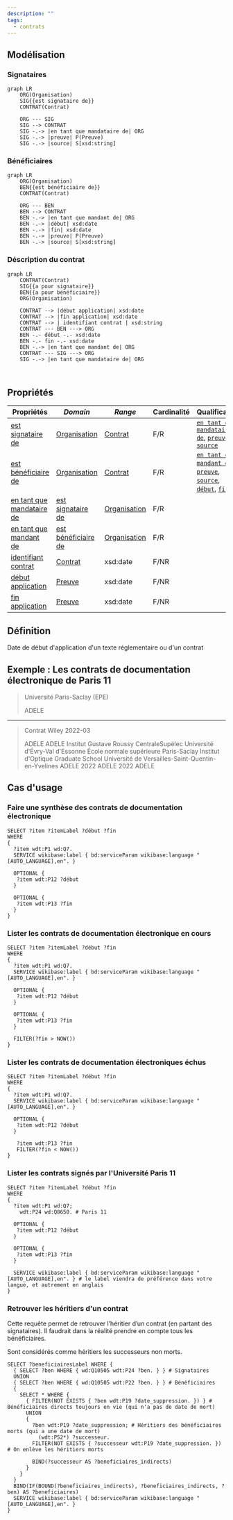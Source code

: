 ```yaml
---
description: ""
tags:
  - contrats
---
```


## Modélisation

### Signataires

```mermaid
graph LR
    ORG(Organisation)
    SIG{{est signataire de}}
    CONTRAT(Contrat)

    ORG --- SIG
    SIG --> CONTRAT
    SIG -.-> |en tant que mandataire de| ORG
    SIG -.-> |preuve| P(Preuve)
    SIG -.-> |source| S[xsd:string]
```

### Bénéficiaires

```mermaid
graph LR
    ORG(Organisation)
    BEN{{est bénéficiaire de}}
    CONTRAT(Contrat)
    
    ORG --- BEN
    BEN --> CONTRAT
    BEN -.-> |en tant que mandant de| ORG
    BEN -.-> |début| xsd:date
    BEN -.-> |fin| xsd:date
    BEN -.-> |preuve| P(Preuve)
    BEN -.-> |source| S[xsd:string]
```

### Déscription du contrat

```mermaid
graph LR
    CONTRAT(Contrat)
    SIG{{a pour signataire}}
    BEN{{a pour bénéficiaire}}
    ORG(Organisation)
  
    CONTRAT --> |début application| xsd:date
    CONTRAT --> |fin application| xsd:date
    CONTRAT --> | identifiant contrat | xsd:string
    CONTRAT --- BEN ---> ORG
    BEN -.- début -.- xsd:date
    BEN -.- fin -.- xsd:date
    BEN -.-> |en tant que mandant de| ORG
    CONTRAT --- SIG ---> ORG
    SIG -.-> |en tant que mandataire de| ORG

    
```

## Propriétés


| **Propriétés**                                                                            | ***Domain***                                                                                  | ***Range***                                                       | **Cardinalité** | **Qualificatifs**                                                                                                                                                                                                                                                         |
| ----------------------------------------------------------------------------------------- | --------------------------------------------------------------------------------------------- | ----------------------------------------------------------------- | --------------- | ------------------------------------------------------------------------------------------------------------------------------------------------------------------------------------------------------------------------------------------------------------------------- |
| [est signataire de](../Ontologie/Propriétés/est%20signataire%20de.md)                     | [Organisation](../Ontologie/Classes/Organisation/Organisation.md)                             | [Contrat](../Ontologie/Classes/Preuve/Contrat.md)                 | F/R             | [`en tant que mandataire de`](../Ontologie/Propriétés/en%20tant%20que%20mandataire%20de.md), [`preuve`](../Ontologie/Propriétés/preuve.md), [`source`](../Ontologie/Propriétés/source.md)                                                                                 |
| [est bénéficiaire de](../Ontologie/Popriétés/est%20bénéficiaire%20de.md)                  | [Organisation](../Ontologie/Classes/Organisation/Organisation.md)                             | [Contrat](../Ontologie/Classes/Preuve/Contrat.md)                 | F/R             | [`en tant que mandant de`](../Ontologie/Propriétés/en%20tant%20que%20mandant%20de.md), [`preuve`](../Ontologie/Propriétés/preuve.md), [`source`](../Ontologie/Propriétés/source.md), [`début`](../Ontologie/Propriétés/début.md), [`fin`](../Ontologie/Propriétés/fin.md) |
| [en tant que mandataire de](../Ontologie/Propriétés/en%20tant%20que%20mandataire%20de.md) | [est signataire de](../Ontologie/Propriétés/est%20signataire%20de.md)                         | [Organisation](../Ontologie/Classes/Organisation/Organisation.md) | F/R             |                                                                                                                                                                                                                                                                           |
| [en tant que mandant de](../Ontologie/Propriétés/en%20tant%20que%20mandant%20de.md)       | [est bénéficiaire de](../Ontologie/Propri%C3%A9t%C3%A9s/est%20b%C3%A9n%C3%A9ficiaire%20de.md) | [Organisation](../Ontologie/Classes/Organisation/Organisation.md) | F/R             |                                                                                                                                                                                                                                                                           |
| [identifiant contrat](../Ontologie/Propriétés/identifiant%20contrat.md)                   | [Contrat](../Ontologie/Classes/Preuve/Contrat.md)                                             | xsd:date                                                          | F/NR            |                                                                                                                                                                                                                                                                           |
| [début application](../Ontologie/Propriétés/début%20application.md)                       | [Preuve](../Ontologie/Classes/Preuve/Preuve.md)                                                                                        | xsd:date                                                          | F/NR            |                                                                                                                                                                                                                                                                           |
| [fin application](../Ontologie/Propriétés/fin%20application.md)                           | [Preuve](../Ontologie/Classes/Preuve/Preuve.md)                                                                                        | xsd:date                                                          | F/NR            |                                                                                                                                                                                                                                                                           |

## Définition

Date de début d'application d'un texte réglementaire ou d'un contrat


## Exemple : Les contrats de documentation électronique de Paris 11

> Université Paris-Saclay (EPE) 
> 
> <Claim property="est signataire de">
>     <Statement value="Contrat Wiley 2022-03">
>         <References>
>             <Reference>
>                 <ReferenceElement property="source">ADELE</ReferenceElement>
>             </Reference>
>         </References>
>     </Statement>
> </Claim>

---

> Contrat Wiley 2022-03
> 
> <Claim property="instance de">
>     <Statement value="Contrat">
>         <References>
>             <Reference>
>                 <ReferenceElement property="source">ADELE</ReferenceElement>
>             </Reference>
>         </References>
>     </Statement>
> </Claim>
> 
> <Claim property="début">
>     <Statement value="2022">
>         <References>
>             <Reference>
>                 <ReferenceElement property="source">ADELE</ReferenceElement>
>             </Reference>
>         </References>
>     </Statement>
> </Claim>
> 
> <Claim property="a pour signataire">
>     <Statement value="Université Paris-Saclay (EPE) ">
>         <Qualifier property="en tant que mandataire de">Institut Gustave Roussy</Qualifier>
>         <Qualifier property="en tant que mandataire de">CentraleSupélec</Qualifier>
>         <Qualifier property="en tant que mandataire de">Université d'Évry-Val d'Essonne</Qualifier>
>         <Qualifier property="en tant que mandataire de">École normale supérieure Paris-Saclay</Qualifier>
>         <Qualifier property="en tant que mandataire de">Institut d'Optique Graduate School</Qualifier>
>         <Qualifier property="en tant que mandataire de">Université de Versailles-Saint-Quentin-en-Yvelines</Qualifier>
>         <References>
>             <Reference>
>                 <ReferenceElement property="source">ADELE</ReferenceElement>
>             </Reference>
>         </References>
>     </Statement>
> </Claim>
>
> <Claim property="a pour bénéficiaire">
>     <Statement value="Université Paris-Saclay (EPE)">
>       <Qualifier property="début">2022</Qualifier>
>         <References>
>             <Reference>
>                 <ReferenceElement property="source">ADELE</ReferenceElement>
>             </Reference>
>         </References>
>     </Statement>
>     <Statement value="Institut Gustave Roussy">
>       <Qualifier property="début">2022</Qualifier>
>         <References>
>             <Reference>
>                 <ReferenceElement property="source">ADELE</ReferenceElement>
>             </Reference>
>         </References>
>     </Statement>
>     <Statement value="...">
>     </Statement>
> </Claim>

## Cas d'usage

### Faire une synthèse des contrats de documentation électronique

```sparql
SELECT ?item ?itemLabel ?début ?fin
WHERE 
{
  ?item wdt:P1 wd:Q7.
  SERVICE wikibase:label { bd:serviceParam wikibase:language "[AUTO_LANGUAGE],en". }
  
  OPTIONAL {
   ?item wdt:P12 ?début 
  }
  
  OPTIONAL {
   ?item wdt:P13 ?fin
  }
}
```

### Lister les contrats de documentation électronique en cours

```sparql
SELECT ?item ?itemLabel ?début ?fin
WHERE 
{
  ?item wdt:P1 wd:Q7.
  SERVICE wikibase:label { bd:serviceParam wikibase:language "[AUTO_LANGUAGE],en". }
  
  OPTIONAL {
   ?item wdt:P12 ?début 
  }
  
  OPTIONAL { 
   ?item wdt:P13 ?fin
  }
  
  FILTER(?fin > NOW())
}
```

### Lister les contrats de documentation électroniques échus

```sparql
SELECT ?item ?itemLabel ?début ?fin
WHERE 
{
  ?item wdt:P1 wd:Q7.
  SERVICE wikibase:label { bd:serviceParam wikibase:language "[AUTO_LANGUAGE],en". }
  
  OPTIONAL {
   ?item wdt:P12 ?début 
  }
  
   ?item wdt:P13 ?fin
   FILTER(?fin < NOW()) 
}
```

### Lister les contrats signés par l'Université Paris 11

```sparql
SELECT ?item ?itemLabel ?début ?fin
WHERE 
{
  ?item wdt:P1 wd:Q7;
    wdt:P24 wd:Q8650. # Paris 11
  
  OPTIONAL {
   ?item wdt:P12 ?début 
  }
  
  OPTIONAL {
   ?item wdt:P13 ?fin
  }
  
  SERVICE wikibase:label { bd:serviceParam wikibase:language "[AUTO_LANGUAGE],en". } # le label viendra de préférence dans votre langue, et autrement en anglais
}
```

### Retrouver les héritiers d'un contrat

Cette requête permet de retrouver l’héritier d’un contrat (en partant des signataires). Il faudrait dans la réalité prendre en compte tous les bénéficiaires.

Sont considérés comme héritiers les successeurs non morts.

```sparql
SELECT ?beneficiairesLabel WHERE {
  { SELECT ?ben WHERE { wd:Q10505 wdt:P24 ?ben. } } # Signataires
  UNION
  { SELECT ?ben WHERE { wd:Q10505 wdt:P22 ?ben. } } # Bénéficiaires
  {
    SELECT * WHERE {
      { FILTER(NOT EXISTS { ?ben wdt:P19 ?date_suppression. }) } # Bénéficiaires directs toujours en vie (qui n'a pas de date de mort)
      UNION
      {
        ?ben wdt:P19 ?date_suppression; # Héritiers des bénéficiaires morts (qui a une date de mort)
          (wdt:P52*) ?successeur.
        FILTER(NOT EXISTS { ?successeur wdt:P19 ?date_suppression. }) # On enlève les héritiers morts
        
        BIND(?successeur AS ?beneficiaires_indirects)
      }
    }
  }
  BIND(IF(BOUND(?beneficiaires_indirects), ?beneficiaires_indirects, ?ben) AS ?beneficiaires)
  SERVICE wikibase:label { bd:serviceParam wikibase:language "[AUTO_LANGUAGE],en". }
}
```